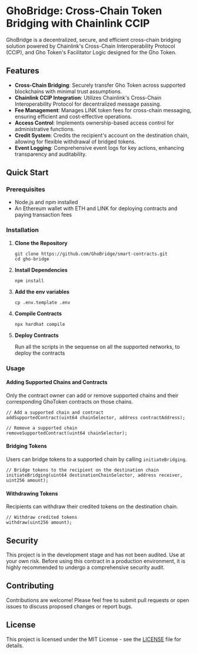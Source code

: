 # GhoBridge: Cross-Chain Token Bridging with Chainlink CCIP

GhoBridge is a decentralized, secure, and efficient cross-chain bridging solution powered by Chainlink's Cross-Chain Interoperability Protocol (CCIP), and Gho Token's Facilitator Logic designed for the Gho Token.

## Features

- **Cross-Chain Bridging**: Securely transfer Gho Token across supported blockchains with minimal trust assumptions.
- **Chainlink CCIP Integration**: Utilizes Chainlink's Cross-Chain Interoperability Protocol for decentralized message passing.
- **Fee Management**: Manages LINK token fees for cross-chain messaging, ensuring efficient and cost-effective operations.
- **Access Control**: Implements ownership-based access control for administrative functions.
- **Credit System**: Credits the recipient's account on the destination chain, allowing for flexible withdrawal of bridged tokens.
- **Event Logging**: Comprehensive event logs for key actions, enhancing transparency and auditability.

## Quick Start

### Prerequisites

- Node.js and npm installed
- An Ethereum wallet with ETH and LINK for deploying contracts and paying transaction fees

### Installation

1. **Clone the Repository**

   ```
   git clone https://github.com/GhoBridge/smart-contracts.git
   cd gho-bridge
   ```

2. **Install Dependencies**

   ```
   npm install
   ```

3. **Add the env variables**

   ```
   cp .env.template .env
   ```

4. **Compile Contracts**

   ```
   npx hardhat compile
   ```

5. **Deploy Contracts**

   Run all the scripts in the sequense on all the supported networks, to deploy the contracts

### Usage

#### Adding Supported Chains and Contracts

Only the contract owner can add or remove supported chains and their corresponding GhoToken contracts on those chains.

```solidity
// Add a supported chain and contract
addSupportedContract(uint64 chainSelector, address contractAddress);

// Remove a supported chain
removeSupportedContract(uint64 chainSelector);
```

#### Bridging Tokens

Users can bridge tokens to a supported chain by calling `initiateBridging`.

```solidity
// Bridge tokens to the recipient on the destination chain
initiateBridging(uint64 destinationChainSelector, address receiver, uint256 amount);
```

#### Withdrawing Tokens

Recipients can withdraw their credited tokens on the destination chain.

```solidity
// Withdraw credited tokens
withdraw(uint256 amount);
```

## Security

This project is in the development stage and has not been audited. Use at your own risk. Before using this contract in a production environment, it is highly recommended to undergo a comprehensive security audit.

## Contributing

Contributions are welcome! Please feel free to submit pull requests or open issues to discuss proposed changes or report bugs.

## License

This project is licensed under the MIT License - see the [LICENSE](./LICENSE) file for details.
